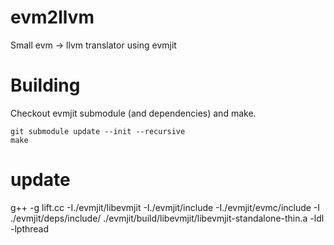 # evm2llvm
Small evm -> llvm translator using evmjit

# Building

  Checkout evmjit submodule (and dependencies) and make.
  ```
  git submodule update --init --recursive
  make
  ```
# update   
  g++ -g lift.cc -I./evmjit/libevmjit -I./evmjit/include -I./evmjit/evmc/include -I ./evmjit/deps/include/  ./evmjit/build/libevmjit/libevmjit-standalone-thin.a -ldl -lpthread

